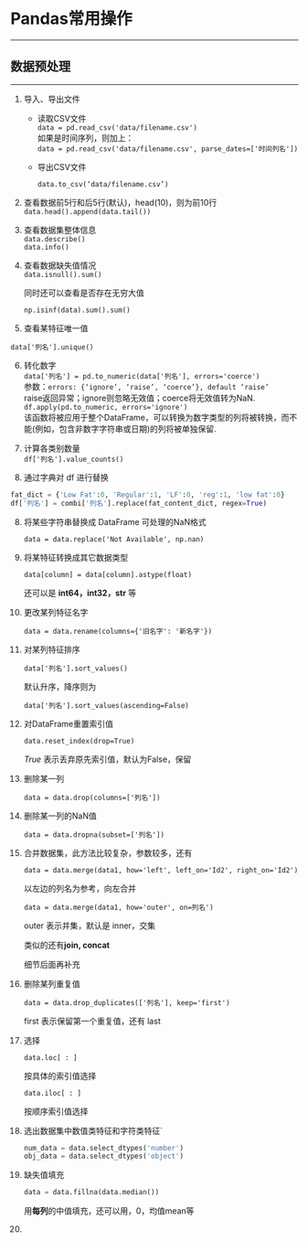 # Pandas常用操作
---
## 数据预处理
---
1. 导入、导出文件  
   * 读取CSV文件  
     `data = pd.read_csv('data/filename.csv')`  
     如果是时间序列，则加上：  
     `data = pd.read_csv('data/filename.csv', parse_dates=['时间列名'])`

   * 导出CSV文件

     `data.to_csv(‘data/filename.csv’)`

2. 查看数据前5行和后5行(默认)，head(10)，则为前10行  
    `data.head().append(data.tail())`

3. 查看数据集整体信息  
    `data.describe()`  
    `data.info()`

4. 查看数据缺失值情况  
    `data.isnull().sum()`

    同时还可以查看是否存在无穷大值

    `np.isinf(data).sum().sum()`

5. 查看某特征唯一值

  `data['列名'].unique()`

6. 转化数字  
    `data['列名'] = pd.to_numeric(data['列名'], errors='coerce')`  
    参数：`errors: {‘ignore’, ‘raise’, ‘coerce’}, default ‘raise’`  
    raise返回异常；ignore则忽略无效值；coerce将无效值转为NaN.  
    `df.apply(pd.to_numeric, errors='ignore')`  
    该函数将被应用于整个DataFrame，可以转换为数字类型的列将被转换，而不能(例如，包含非数字字符串或日期)的列将被单独保留.

7. 计算各类别数量  
    `df['列名'].value_counts()`  

8. 通过字典对 df 进行替换
```python
fat_dict = {'Low Fat':0, 'Regular':1, 'LF':0, 'reg':1, 'low fat':0} 
df['列名'] = combi['列名'].replace(fat_content_dict, regex=True)
```

8. 将某些字符串替换成 DataFrame 可处理的NaN格式

    `data = data.replace('Not Available', np.nan)`

9. 将某特征转换成其它数据类型

    `data[column] = data[column].astype(float)`

    还可以是 **int64，int32，str** 等

10. 更改某列特征名字

    `data = data.rename(columns={'旧名字': '新名字'})`

11. 对某列特征排序

      `data['列名'].sort_values()`

      默认升序，降序则为

      `data['列名'].sort_values(ascending=False)`

12. 对DataFrame重置索引值

      `data.reset_index(drop=True)`

      *True* 表示丢弃原先索引值，默认为False，保留  

13. 删除某一列

      `data = data.drop(columns=['列名'])`

14. 删除某一列的NaN值

      `data = data.dropna(subset=['列名'])`

15. 合并数据集，此方法比较复杂，参数较多，还有

      `data = data.merge(data1, how='left', left_on='Id2', right_on='Id2')`

      以左边的列名为参考，向左合并

      `data = data.merge(data1, how='outer', on=列名')`

      outer 表示并集，默认是 inner，交集

      类似的还有**join, concat**

      细节后面再补充

16. 删除某列重复值

      `data = data.drop_duplicates(['列名'], keep='first')`

      first 表示保留第一个重复值，还有 last

17. 选择

      `data.loc[ : ]`	

      按具体的索引值选择

      `data.iloc[ : ]`

       按顺序索引值选择

18. 选出数据集中数值类特征和字符类特征`

     ```python
     num_data = data.select_dtypes('number')
     obj_data = data.select_dtypes('object')
     ```

19. 缺失值填充

     ```python
     data = data.fillna(data.median())
     ```

     用**每列**的中值填充，还可以用，0，均值mean等

20. 

